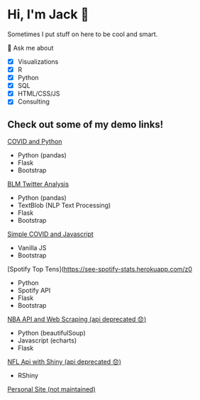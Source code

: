 # Hi, I'm Jack 👋

Sometimes I put stuff on here to be cool and smart.

💬 Ask me about

- [x] Visualizations
- [x] R
- [x] Python
- [x] SQL
- [x] HTML/CSS/JS
- [x] Consulting

## Check out some of my demo links!
[COVID and Python](https://jack-covid-plotly.herokuapp.com/)
- Python (pandas)
- Flask
- Bootstrap

[BLM Twitter Analysis](http://blm-twitter.herokuapp.com/)
- Python (pandas)
- TextBlob (NLP Text Processing)
- Flask
- Bootstrap

[Simple COVID and Javascript](http://www.jackhgarabedian.com/covid/)
- Vanilla JS
- Bootstrap

[Spotify Top Tens](https://see-spotify-stats.herokuapp.com/z0
- Python
- Spotify API
- Flask
- Bootstrap

[NBA API and Web Scraping (api deprecated :disappointed:)](https://app-nba.herokuapp.com/)
- Python (beautifulSoup)
- Javascript (echarts)
- Flask

[NFL Api with Shiny (api deprecated :disappointed:)](https://jackg.shinyapps.io/ShinyNFL/)
- RShiny

[Personal Site (not maintained)](http://www.jackhgarabedian.com/)

<!--
**jgarabedian/jgarabedian** is a ✨ _special_ ✨ repository because its `README.md` (this file) appears on your GitHub profile.

Here are some ideas to get you started:

- 🔭 I’m currently working on ...
- 🌱 I’m currently learning ...
- 👯 I’m looking to collaborate on ...
- 🤔 I’m looking for help with ...
- 💬 Ask me about ...
- 📫 How to reach me: ...
- 😄 Pronouns: ...
- ⚡ Fun fact: ...
-->
